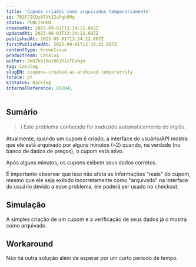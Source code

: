 ```yaml
---
title: 'Cupons criados como arquivados temporariamente'
id: 783FJICQzATVkJ2uPgk9Mq
status: PUBLISHED
createdAt: 2023-09-01T13:34:21.842Z
updatedAt: 2023-09-01T13:34:22.607Z
publishedAt: 2023-09-01T13:34:22.607Z
firstPublishedAt: 2023-09-01T13:34:22.607Z
contentType: knownIssue
productTeam: Catalog
author: 2mXZkbi0oi061KicTExNjo
tag: Catalog
slugEN: coupons-created-as-archived-temporarrily
locale: pt
kiStatus: Backlog
internalReference: 892041
---
```


## Sumário

>ℹ️ Este problema conhecido foi traduzido automaticamente do inglês.


Atualmente, quando um cupom é criado, a interface do usuário/API mostra que ele está arquivado por alguns minutos (~2) quando, na verdade (no banco de dados de preços), o cupom está ativo.

Após alguns minutos, os cupons exibem seus dados corretos.

É importante observar que isso não afeta as informações "reais" do cupom, mesmo que ele seja exibido incorretamente como "arquivado" na interface do usuário devido a esse problema, ele poderá ser usado no checkout.

## Simulação


A simples criação de um cupom e a verificação de seus dados já o mostra como arquivado.



## Workaround


Não há outra solução além de esperar por um curto período de tempo.





